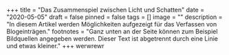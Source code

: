 +++
title = "Das Zusammenspiel zwischen Licht und Schatten"
date = "2020-05-05"
draft = false
pinned = false
tags = []
image = ""
description = "In diesem Artikel werden Möglichkeiten aufgezeigt für das Verfassen von Blogeinträgen."
footnotes = "Ganz unten an der Seite können zum Beispiel Bildquellen angegeben werden. Dieser Text ist abgetrennt durch eine Linie und etwas kleiner."
+++
werwrewr